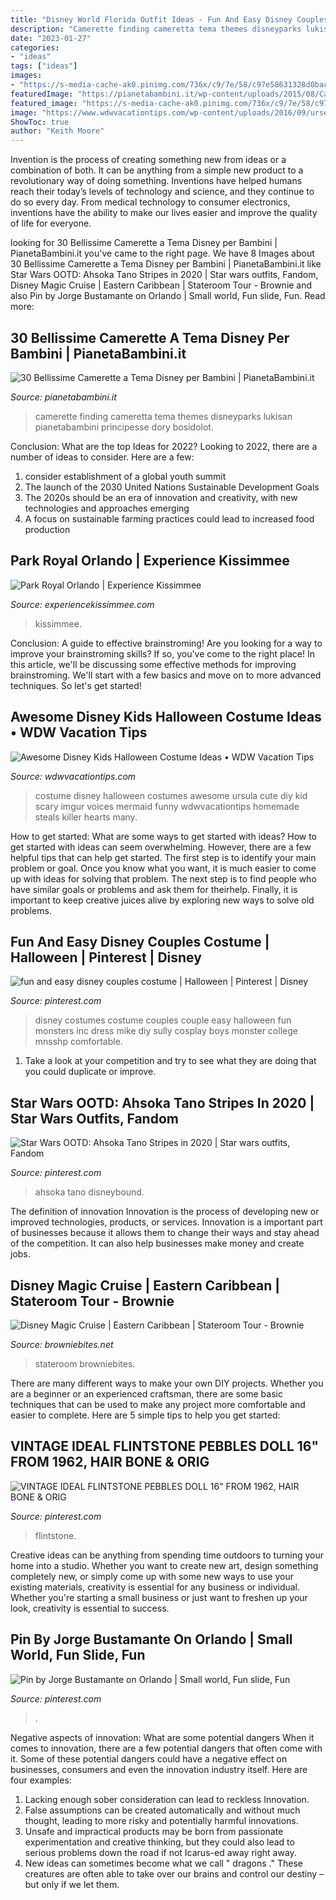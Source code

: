 ```yaml
---
title: "Disney World Florida Outfit Ideas - Fun And Easy Disney Couples Costume"
description: "Camerette finding cameretta tema themes disneyparks lukisan pianetabambini principesse dory bosidolot"
date: "2023-01-27"
categories:
- "ideas"
tags: ["ideas"]
images:
- "https://s-media-cache-ak0.pinimg.com/736x/c9/7e/58/c97e58631328d0bace9fccb06e3aa285.jpg"
featuredImage: "https://pianetabambini.it/wp-content/uploads/2015/08/Camerette-Disney-Bambini-28.jpg"
featured_image: "https://s-media-cache-ak0.pinimg.com/736x/c9/7e/58/c97e58631328d0bace9fccb06e3aa285.jpg"
image: "https://www.wdwvacationtips.com/wp-content/uploads/2016/09/urseula-costume-1-768x1024-1.jpg"
ShowToc: true
author: "Keith Moore"
---
```



Invention is the process of creating something new from ideas or a combination of both. It can be anything from a simple new product to a revolutionary way of doing something. Inventions have helped humans reach their today’s levels of technology and science, and they continue to do so every day. From medical technology to consumer electronics, inventions have the ability to make our lives easier and improve the quality of life for everyone.

	

		
looking for 30 Bellissime Camerette a Tema Disney per Bambini | PianetaBambini.it you've came to the right page. We have 8 Images about 30 Bellissime Camerette a Tema Disney per Bambini | PianetaBambini.it like Star Wars OOTD: Ahsoka Tano Stripes in 2020 | Star wars outfits, Fandom, Disney Magic Cruise | Eastern Caribbean | Stateroom Tour - Brownie and also Pin by Jorge Bustamante on Orlando | Small world, Fun slide, Fun. Read more:
		
    
## 30 Bellissime Camerette A Tema Disney Per Bambini | PianetaBambini.it

<img loading=lazy src="https://pianetabambini.it/wp-content/uploads/2015/08/Camerette-Disney-Bambini-28.jpg" onerror="this.onerror=null;this.src='https://tse4.mm.bing.net/th?id=OIP.T3eDNFeItJ5RxgBVoiAlsQHaE7&amp;pid=15.1';" alt="30 Bellissime Camerette a Tema Disney per Bambini | PianetaBambini.it">

_Source: pianetabambini.it_

>camerette finding cameretta tema themes disneyparks lukisan pianetabambini principesse dory bosidolot. 

	

Conclusion: What are the top Ideas for 2022?
Looking to 2022, there are a number of ideas to consider. Here are a few: 
1. consider establishment of a global youth summit 
2. The launch of the 2030 United Nations Sustainable Development Goals 
3. The 2020s should be an era of innovation and creativity, with new technologies and approaches emerging 
4. A focus on sustainable farming practices could lead to increased food production 

    
## Park Royal Orlando | Experience Kissimmee

<img loading=lazy src="https://www.experiencekissimmee.com/sites/default/files/listing_2504_0.jpg" onerror="this.onerror=null;this.src='https://tse4.mm.bing.net/th?id=OIP.9zkjX0iyeYDHkEGbVLJqbgHaFE&amp;pid=15.1';" alt="Park Royal Orlando | Experience Kissimmee">

_Source: experiencekissimmee.com_

>kissimmee. 

	

Conclusion: A guide to effective brainstroming!
Are you looking for a way to improve your brainstroming skills? If so, you've come to the right place! In this article, we'll be discussing some effective methods for improving brainstroming. We'll start with a few basics and move on to more advanced techniques. So let's get started!

    
## Awesome Disney Kids Halloween Costume Ideas • WDW Vacation Tips

<img loading=lazy src="https://www.wdwvacationtips.com/wp-content/uploads/2016/09/urseula-costume-1-768x1024-1.jpg" onerror="this.onerror=null;this.src='https://tse4.mm.bing.net/th?id=OIP.Fr-36AKJimakunSk36d77AHaJ4&amp;pid=15.1';" alt="Awesome Disney Kids Halloween Costume Ideas • WDW Vacation Tips">

_Source: wdwvacationtips.com_

>costume disney halloween costumes awesome ursula cute diy kid scary imgur voices mermaid funny wdwvacationtips homemade steals killer hearts many. 

	

How to get started: What are some ways to get started with ideas?
How to get started with ideas can seem overwhelming. However, there are a few helpful tips that can help get started. The first step is to identify your main problem or goal. Once you know what you want, it is much easier to come up with ideas for solving that problem. The next step is to find people who have similar goals or problems and ask them for theirhelp. Finally, it is important to keep creative juices alive by exploring new ways to solve old problems.

    
## Fun And Easy Disney Couples Costume | Halloween | Pinterest | Disney

<img loading=lazy src="https://s-media-cache-ak0.pinimg.com/736x/c9/7e/58/c97e58631328d0bace9fccb06e3aa285.jpg" onerror="this.onerror=null;this.src='https://tse3.mm.bing.net/th?id=OIP.OQ6yh9IEcN5TtV8jhb4ZYQHaJ4&amp;pid=15.1';" alt="fun and easy disney couples costume | Halloween | Pinterest | Disney">

_Source: pinterest.com_

>disney costumes costume couples couple easy halloween fun monsters inc dress mike diy sully cosplay boys monster college mnsshp comfortable. 

	

1. Take a look at your competition and try to see what they are doing that you could duplicate or improve.

    
## Star Wars OOTD: Ahsoka Tano Stripes In 2020 | Star Wars Outfits, Fandom

<img loading=lazy src="https://i.pinimg.com/736x/0a/2e/9e/0a2e9ef1005942d478b1edc15c1b28c2.jpg" onerror="this.onerror=null;this.src='https://tse1.mm.bing.net/th?id=OIP.zvJW4p8U1S8S0oPFAnx1AgHaJ3&amp;pid=15.1';" alt="Star Wars OOTD: Ahsoka Tano Stripes in 2020 | Star wars outfits, Fandom">

_Source: pinterest.com_

>ahsoka tano disneybound. 

	

The definition of innovation
Innovation is the process of developing new or improved technologies, products, or services. Innovation is a important part of businesses because it allows them to change their ways and stay ahead of the competition. It can also help businesses make money and create jobs.

    
## Disney Magic Cruise | Eastern Caribbean | Stateroom Tour - Brownie

<img loading=lazy src="http://www.browniebites.net/wp-content/uploads/2012/03/disney-magic-stateroom-photos-3.jpg" onerror="this.onerror=null;this.src='https://tse4.mm.bing.net/th?id=OIP.xKDNA2QOqILtV66bqPLTaQHaE7&amp;pid=15.1';" alt="Disney Magic Cruise | Eastern Caribbean | Stateroom Tour - Brownie">

_Source: browniebites.net_

>stateroom browniebites. 

	

There are many different ways to make your own DIY projects. Whether you are a beginner or an experienced craftsman, there are some basic techniques that can be used to make any project more comfortable and easier to complete. Here are 5 simple tips to help you get started:

    
## VINTAGE IDEAL FLINTSTONE PEBBLES DOLL 16&quot; FROM 1962, HAIR BONE &amp; ORIG

<img loading=lazy src="https://i.pinimg.com/736x/48/17/32/4817326bf02f94dbaa262a0a72689ebb--pebbles-flintstone-dino.jpg" onerror="this.onerror=null;this.src='https://tse2.mm.bing.net/th?id=OIP.2iKIgqfjxAZd_KGYjp4Q6gHaLH&amp;pid=15.1';" alt="VINTAGE IDEAL FLINTSTONE PEBBLES DOLL 16&quot; FROM 1962, HAIR BONE &amp; ORIG">

_Source: pinterest.com_

>flintstone. 

	

Creative ideas can be anything from spending time outdoors to turning your home into a studio. Whether you want to create new art, design something completely new, or simply come up with some new ways to use your existing materials, creativity is essential for any business or individual. Whether you're starting a small business or just want to freshen up your look, creativity is essential to success.

    
## Pin By Jorge Bustamante On Orlando | Small World, Fun Slide, Fun

<img loading=lazy src="https://i.pinimg.com/736x/d8/0c/91/d80c910b26b7297c0aff7971b72028f6--orlando.jpg" onerror="this.onerror=null;this.src='https://tse3.mm.bing.net/th?id=OIP.p0qc9Hp11VqWemQvgyakxQHaFj&amp;pid=15.1';" alt="Pin by Jorge Bustamante on Orlando | Small world, Fun slide, Fun">

_Source: pinterest.com_

>. 

	

Negative aspects of innovation: What are some potential dangers
When it comes to innovation, there are a few potential dangers that often come with it. Some of these potential dangers could have a negative effect on businesses, consumers and even the innovation industry itself. Here are four examples:
1. Lacking enough sober consideration can lead to reckless Innovation.
2. False assumptions can be created automatically and without much thought, leading to more risky and potentially harmful innovations.
3. Unsafe and impractical products may be born from passionate experimentation and creative thinking, but they could also lead to serious problems down the road if not Icarus-ed away right away. 
4. New ideas can sometimes become what we call " dragons ." These creatures are often able to take over our brains and control our destiny – but only if we let them.

